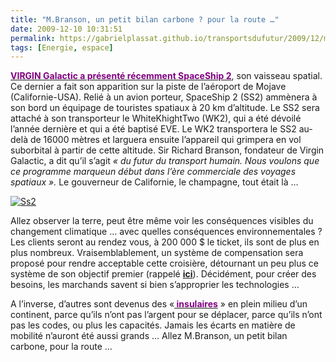 ```yaml
---
title: "M.Branson, un petit bilan carbone ? pour la route …"
date: 2009-12-10 10:31:51
permalink: https://gabrielplassat.github.io/transportsdufutur/2009/12/mbranson-un-petit-bilan-carbone-pour-la-route.html
tags: [Energie, espace]
---
```


<p class="MsoNormal"><strong><span><a href="http://www.aeroweb-fr.net/actualites/2009/12/virgin-galactic-devoilement-officiel-du-spaceshiptwo"><font color="#800080">VIRGIN Galactic a présenté récemment SpaceShip 2</font></a></span></strong><span>, son vaisseau spatial. Ce dernier a fait son apparition sur la piste de l’aéroport de Mojave (Californie-USA). Relié à un avion porteur, SpaceShip 2 (SS2) ammènera à son bord un équipage de touristes spatiaux à 20 km d’altitude. Le SS2 sera attaché à son transporteur le WhiteKhightTwo (WK2), qui a été dévoilé l’année dernière et qui a été baptisé EVE. Le WK2 transportera le SS2 au-delà de 16000 mètres et larguera ensuite l’appareil qui grimpera en vol suborbital à partir de cette altitude. Sir Richard Branson, fondateur de Virgin Galactic, a dit qu’il s’agit <em>« du futur du transport humain. Nous voulons que ce programme marqueun début dans l’ère commerciale des voyages spatiaux ». </em>Le gouverneur de Californie, le champagne, tout était là …</span></p> <p class="MsoNormal"><span></span></p> <p class="MsoNormal"><span><a href="https://gabrielplassat.github.io/transportsdufutur/wp-content/uploads/sites/6/old/6a0120a66d2ad4970b0128763fa05a970c-pi.jpg" rel="lightbox"><img alt="Ss2" border="0" class="asset asset-image at-xid-6a0120a66d2ad4970b0128763fa05a970c " src="/wp-content/uploads/sites/6/old/6a0120a66d2ad4970b0128763fa05a970c-500pi.jpg" title="Ss2" /></a> <br /></span></p> <p class="MsoNormal"><span></span></p>   <!--more-->  <p class="MsoNormal"><span></span></p> <p class="MsoNormal"><span>Allez observer la terre, peut être même voir les conséquences visibles du changement climatique … avec quelles conséquences environnementales ? Les clients seront au rendez vous, à 200 000 $ le ticket, ils sont de plus en plus nombreux. Vraisemblablement, un système de compensation sera proposé pour rendre acceptable cette croisière, détournant un peu plus ce système de son objectif premier (rappelé <strong><a href="http://www.compensationco2.fr/">ici</a></strong>). Décidément, pour créer des besoins, les marchands savent si bien s’approprier les technologies …</span></p> <p class="MsoNormal"><span></span></p> <p class="MsoNormal"><span>A l’inverse, d’autres sont devenus des «<strong><a href="http://www.cereq.fr/dotclear/index.php/2008/10/09/62-domicile-travail-les-salaries-a-bout-de-souffle"><font color="#800080"> insulaires</font></a></strong> » en plein milieu d’un continent, parce qu’ils n’ont pas l’argent pour se déplacer, parce qu’ils n’ont pas les codes, ou plus les capacités. Jamais les écarts en matière de mobilité n’auront été aussi grands … Allez M.Branson, un petit bilan carbone, pour la route …</span></p>
